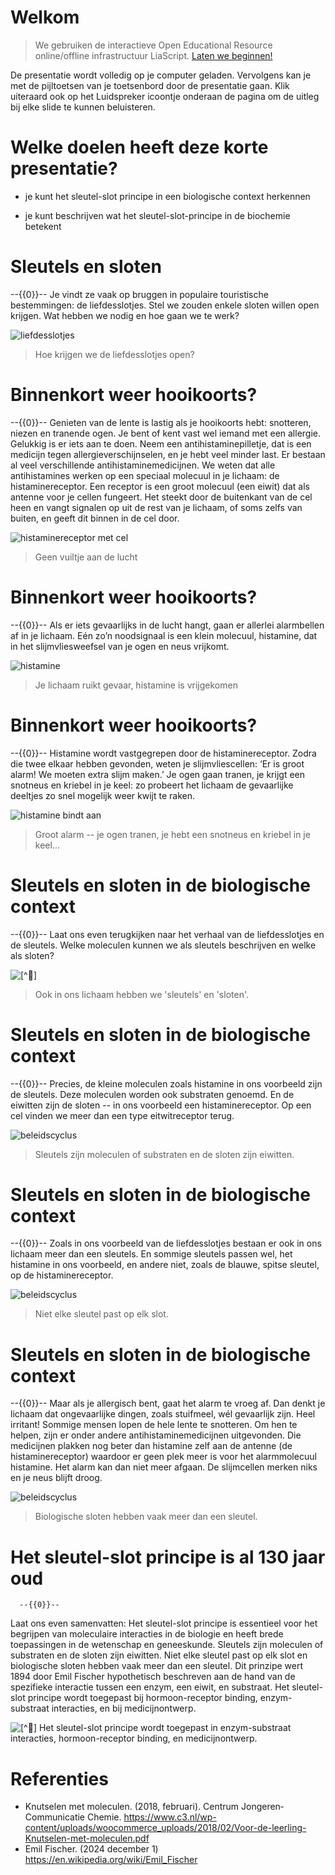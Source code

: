 <!--
title: "Sleutel-Slot-principe"
language: nl
narrator: Dutch Female
mode: Presentation

import: https://raw.githubusercontent.com/LiaScript/CodeRunner/master/README.md
        https://raw.githubusercontent.com/LiaTemplates/BeforeAndAfter/0.0.1/README.md

link:   https://cdnjs.cloudflare.com/ajax/libs/animate.css/4.1.1/animate.min.css
        https://fonts.googleapis.com/css?family=Lato:400,400italic,700
        style.css

@runR: @LIA.eval(`["main.R"]`, `none`, `Rscript main.R`)

@JSONLD
<script run-once>
  let json = @0 

  const script = document.createElement('script');
  script.type = 'application/ld+json';
  script.text = JSON.stringify(json);

  document.head.appendChild(script);

  // this is only needed to prevent and output,
  // as long as the result of a script is undefined,
  // it is not shown or rendered within LiaScript
  console.debug("added json to head")
</script>
@end


link:   https://unpkg.com/leaflet@1.9.4/dist/leaflet.css
script: https://unpkg.com/leaflet@1.9.4/dist/leaflet.js

-->

# Welkom

> We gebruiken de interactieve Open Educational Resource online/offline infrastructuur LiaScript.
> [Laten we beginnen!](https://liascript.github.io/course/?https://raw.githubusercontent.com/abotzki/presentation/refs/heads/master/sleutel-slot-principe.md)

De presentatie wordt volledig op je computer geladen. Vervolgens kan je met de pijltoetsen van je toetsenbord door de presentatie gaan. Klik uiteraard ook op het Luidspreker icoontje onderaan de pagina om de uitleg bij elke slide te kunnen beluisteren.

# Welke doelen heeft deze korte presentatie?

* je kunt het sleutel-slot principe in een biologische context herkennen

* je kunt beschrijven wat het sleutel-slot-principe in de biochemie betekent

# Sleutels en sloten 

   --{{0}}--
Je vindt ze vaak op bruggen in populaire touristische bestemmingen: de liefdesslotjes. Stel we zouden enkele sloten willen open krijgen. Wat hebben we nodig en hoe gaan we te werk?

![liefdesslotjes](./img/00-sleutels-sloten.svg "[^🦶]")

<!-- style="font-size: 2em" -->
> Hoe krijgen we de liefdesslotjes open?

[^🦶]: https://nl.freepik.com/vrije-photo/beveiligingsconcept-met-slot_22632767.htm#fromView=search&page=1&position=49&uuid=abfcf2c4-41ae-4315-beea-83b36deca858; https://nl.freepik.com/vrije-photo/hou-van-hangsloten-op-metalen-reling_9898302.htm#fromView=search&page=1&position=47&uuid=03fe7b58-ae23-4945-81f7-4d3d14f83ffc

# Binnenkort weer hooikoorts? 

   --{{0}}--
Genieten van de lente is lastig als je hooikoorts hebt: snotteren, niezen en tranende ogen. Je bent of kent vast wel iemand met een allergie. Gelukkig is er iets aan te doen. Neem een antihistaminepilletje, dat is een medicijn tegen allergieverschijnselen, en je hebt veel minder last. Er bestaan al veel verschillende antihistaminemedicijnen. We weten dat alle antihistamines werken op een speciaal molecuul in je lichaam: de histaminereceptor. Een receptor is een groot molecuul (een eiwit) dat als antenne voor je cellen fungeert. Het steekt door de buitenkant van de cel heen en vangt signalen op uit de rest van je lichaam, of soms zelfs van buiten, en geeft dit binnen in de cel door.

![histaminereceptor met cel](./img/01cel-receptor.svg "[^🦶]")

<!-- style="font-size: 2em" -->
> Geen vuiltje aan de lucht

[^🦶]: https://www.c3.nl/wp-content/uploads/woocommerce_uploads/2018/02/Voor-de-leerling-Knutselen-met-moleculen.pdf

# Binnenkort weer hooikoorts? 

   --{{0}}--
Als er iets gevaarlijks in de lucht hangt, gaan er allerlei alarmbellen af in je lichaam. Eén zo’n noodsignaal is een klein molecuul, histamine, dat in het slijmvliesweefsel van je ogen en neus vrijkomt.

![histamine](./img/02histamine-cel-niet-gebonden.svg "[^🦶]")

<!-- style="font-size: 2em" -->
> Je lichaam ruikt gevaar, histamine is vrijgekomen

[^🦶]: https://www.c3.nl/wp-content/uploads/woocommerce_uploads/2018/02/Voor-de-leerling-Knutselen-met-moleculen.pdf

# Binnenkort weer hooikoorts? 

   --{{0}}--
Histamine wordt vastgegrepen door de histaminereceptor. Zodra die twee elkaar hebben gevonden, weten je slijmvliescellen: ‘Er is groot alarm! We moeten extra slijm maken.’ Je ogen gaan tranen, je krijgt een snotneus en kriebel in je keel: zo probeert het lichaam de gevaarlijke deeltjes zo snel mogelijk weer kwijt te raken.

![histamine bindt aan ](./img/03histamine-cel-gebonden.svg "[^🦶]")

<!-- style="font-size: 2em" -->
> Groot alarm -- je ogen tranen, je hebt een snotneus en kriebel in je keel...

[^🦶]: https://www.c3.nl/wp-content/uploads/woocommerce_uploads/2018/02/Voor-de-leerling-Knutselen-met-moleculen.pdf

# Sleutels en sloten in de biologische context 

   --{{0}}--
Laat ons even terugkijken naar het verhaal van de liefdesslotjes en de sleutels. Welke moleculen kunnen we als sleutels beschrijven en welke als sloten?

![](./img/04sleutel-slot-cel.svg "[^🦶]")

<!-- style="font-size: 2em" -->
> Ook in ons lichaam hebben we 'sleutels' en 'sloten'.

[^🦶]: https://www.c3.nl/wp-content/uploads/woocommerce_uploads/2018/02/Voor-de-leerling-Knutselen-met-moleculen.pdf

# Sleutels en sloten in de biologische context 

   --{{0}}--
Precies, de kleine moleculen zoals histamine in ons voorbeeld zijn de sleutels. Deze moleculen worden ook substraten genoemd. En de eiwitten zijn de sloten -- in ons voorbeeld een histaminereceptor. Op een cel vinden we meer dan een type eitwitreceptor terug. 

![beleidscyclus](./img/05molecuul-receptor-cel.svg "[^🦶]")

<!-- style="font-size: 2em" -->
> Sleutels zijn moleculen of substraten en de sloten zijn eiwitten. 

[^🦶]: https://www.c3.nl/wp-content/uploads/woocommerce_uploads/2018/02/Voor-de-leerling-Knutselen-met-moleculen.pdf

# Sleutels en sloten in de biologische context 

   --{{0}}--
Zoals in ons voorbeeld van de liefdesslotjes bestaan er ook in ons lichaam meer dan een sleutels. En sommige sleutels passen wel, het histamine in ons voorbeeld, en andere niet, zoals de blauwe, spitse sleutel, op de histaminereceptor. 

![beleidscyclus](./img/06sleutel-slot-yes-no.svg "[^🦶]")

<!-- style="font-size: 2em" -->
> Niet elke sleutel past op elk slot.

[^🦶]: https://www.c3.nl/wp-content/uploads/woocommerce_uploads/2018/02/Voor-de-leerling-Knutselen-met-moleculen.pdf

# Sleutels en sloten in de biologische context 

   --{{0}}--
Maar als je allergisch bent, gaat het alarm te vroeg af. Dan denkt je lichaam dat ongevaarlijke dingen, zoals stuifmeel, wél gevaarlijk zijn. Heel irritant! Sommige mensen lopen de hele lente te snotteren. Om hen te helpen, zijn er onder andere antihistaminemedicijnen uitgevonden. Die medicijnen plakken nog beter dan histamine zelf aan de antenne (de histaminereceptor) waardoor er geen plek meer is voor het alarmmolecuul histamine. Het alarm kan dan niet meer afgaan. De slijmcellen merken niks en je neus blijft droog.

![beleidscyclus](./img/07sleutel-slot-yes-no-inhibitor.svg "[^🦶]")

<!-- style="font-size: 2em" -->
> Biologische sloten hebben vaak meer dan een sleutel.

[^🦶]: https://www.c3.nl/wp-content/uploads/woocommerce_uploads/2018/02/Voor-de-leerling-Knutselen-met-moleculen.pdf

# Het sleutel-slot principe is al 130 jaar oud
   
      --{{0}}--
Laat ons even samenvatten: Het sleutel-slot principe is essentieel voor het begrijpen van moleculaire interacties in de biologie en heeft brede toepassingen in de wetenschap en geneeskunde. Sleutels zijn moleculen of substraten en de sloten zijn eiwitten. Niet elke sleutel past op elk slot en biologische sloten hebben vaak meer dan een sleutel. Dit prinzipe wert 1894 door Emil Fischer hypothetisch beschreven aan de hand van de spezifieke interactie tussen een enzym, een eiwit, en substraat. Het sleutel-slot principe wordt toegepast bij hormoon-receptor binding, enzym-substraat interacties, en bij medicijnontwerp.

![](https://upload.wikimedia.org/wikipedia/commons/e/e0/Hermann_Emil_Fischer_c1895.jpg "[^🦶]")
Het sleutel-slot principe wordt toegepast in enzym-substraat interacties, hormoon-receptor binding, en medicijnontwerp.

[^🦶]: Emil Fischer https://en.wikipedia.org/wiki/File:Hermann_Emil_Fischer_c1895.jpg; 


# Referenties

- Knutselen met moleculen. (2018, februari). Centrum Jongeren­Communicatie Chemie. https://www.c3.nl/wp-content/uploads/woocommerce_uploads/2018/02/Voor-de-leerling-Knutselen-met-moleculen.pdf
- Emil Fischer. (2024 december 1) https://en.wikipedia.org/wiki/Emil_Fischer

